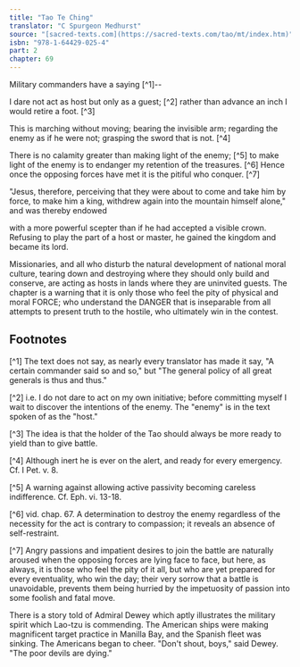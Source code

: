 ```yaml
---
title: "Tao Te Ching"
translator: "C Spurgeon Medhurst"
source: "[sacred-texts.com](https://sacred-texts.com/tao/mt/index.htm)"
isbn: "978-1-64429-025-4"
part: 2
chapter: 69
---
```

Military commanders have a saying [^1]--

I dare not act as host but only as a guest; [^2] rather than advance an inch I would retire a foot. [^3]

This is marching without moving; bearing the invisible arm; regarding the enemy as if he were not; grasping the sword that is not. [^4]

There is no calamity greater than making light of the enemy; [^5] to make light of the enemy is to endanger my retention of the treasures. [^6] Hence once the opposing forces have met it is the pitiful who conquer. [^7]

"Jesus, therefore, perceiving that they were about to come and take him by force, to make him a king, withdrew again into the mountain himself alone," and was thereby endowed

with a more powerful scepter than if he had accepted a visible crown. Refusing to play the part of a host or master, he gained the kingdom and became its lord.

Missionaries, and all who disturb the natural development of national moral culture, tearing down and destroying where they should only build and conserve, are acting as hosts in lands where they are uninvited guests. The chapter is a warning that it is only those who feel the pity of physical and moral FORCE; who understand the DANGER that is inseparable from all attempts to present truth to the hostile, who ultimately win in the contest.

## Footnotes

[^1] The text does not say, as nearly every translator has made it say, "A certain commander said so and so," but "The general policy of all great generals is thus and thus."

[^2] i.e. I do not dare to act on my own initiative; before committing myself I wait to discover the intentions of the enemy. The "enemy" is in the text spoken of as the "host."

[^3] The idea is that the holder of the Tao should always be more ready to yield than to give battle.

[^4] Although inert he is ever on the alert, and ready for every emergency. Cf. I Pet. v. 8.

[^5] A warning against allowing active passivity becoming careless indifference. Cf. Eph. vi. 13-18.

[^6] vid. chap. 67. A determination to destroy the enemy regardless of the necessity for the act is contrary to compassion; it reveals an absence of self-restraint.

[^7] Angry passions and impatient desires to join the battle are naturally aroused when the opposing forces are lying face to face, but here, as always, it is those who feel the pity of it all, but who are yet prepared for every eventuality, who win the day; their very sorrow that a battle is unavoidable, prevents them being hurried by the impetuosity of passion into some foolish and fatal move.

There is a story told of Admiral Dewey which aptly illustrates the military spirit which Lao-tzu is commending. The American ships were making magnificent target practice in Manilla Bay, and the Spanish fleet was sinking. The Americans began to cheer. "Don't shout, boys," said Dewey. "The poor devils are dying."